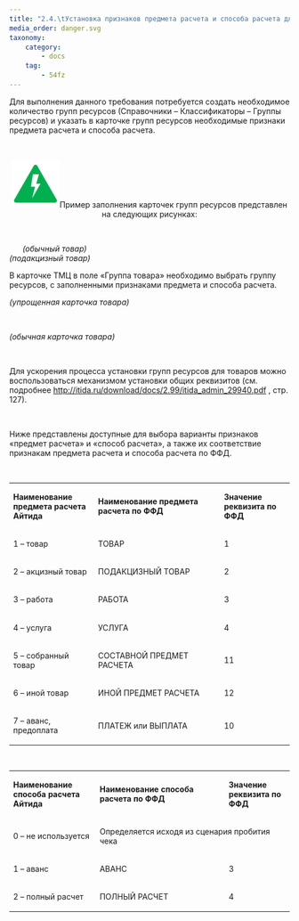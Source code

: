 ```yaml
---
title: "2.4.\tУстановка признаков предмета расчета и способа расчета для товаров."
media_order: danger.svg
taxonomy:
    category:
        - docs
    tag:
        - 54fz
---
```


<p>Для выполнения данного требования потребуется создать необходимое количество групп ресурсов (Справочники &ndash; Классификаторы &ndash; Группы ресурсов) и указать в карточке групп ресурсов необходимые признаки предмета расчета и способа расчета.</p>
<p>&nbsp;</p>
<div class="notices green">
<p style="text-align: center;"><img src="danger.svg" alt="danger" />Пример заполнения карточек групп ресурсов представлен на следующих рисунках:</p>
</div>
<p>&nbsp;&nbsp;&nbsp;&nbsp;&nbsp;&nbsp;&nbsp;&nbsp; &nbsp; &nbsp; &nbsp; &nbsp; &nbsp; &nbsp; &nbsp; &nbsp; &nbsp; &nbsp; &nbsp; &nbsp; &nbsp;&nbsp;</p>
<p><em>&nbsp;&nbsp;&nbsp;&nbsp;&nbsp; (обычный товар)&nbsp;&nbsp;&nbsp;&nbsp;&nbsp;&nbsp;&nbsp;&nbsp;&nbsp;&nbsp;&nbsp;&nbsp;&nbsp;&nbsp;&nbsp;&nbsp;&nbsp;&nbsp;&nbsp;&nbsp;&nbsp;&nbsp;&nbsp;&nbsp;&nbsp;&nbsp;&nbsp;&nbsp;&nbsp;&nbsp;&nbsp;&nbsp;&nbsp;&nbsp;&nbsp;&nbsp;&nbsp;&nbsp;&nbsp;&nbsp;&nbsp;&nbsp;&nbsp;&nbsp;&nbsp;&nbsp;&nbsp;&nbsp;&nbsp;&nbsp;&nbsp;&nbsp;&nbsp;&nbsp;&nbsp;&nbsp;&nbsp;&nbsp; &nbsp;&nbsp;&nbsp;&nbsp;&nbsp;&nbsp;&nbsp;&nbsp;&nbsp;&nbsp;&nbsp;&nbsp;&nbsp;&nbsp;&nbsp; (подакцизный товар)</em></p>
<p>В карточке ТМЦ в поле &laquo;Группа товара&raquo; необходимо выбрать группу ресурсов, с заполненными признаками предмета и способа расчета.</p>
<p><em>(упрощенная карточка товара)</em></p>
<p><em>&nbsp;</em></p>
<p><em>(обычная карточка товара)</em></p>
<p>&nbsp;</p>
<p>Для ускорения процесса установки групп ресурсов для товаров можно воспользоваться механизмом установки общих реквизитов (см. подробнее <a href="http://itida.ru/download/docs/2.99/itida_admin_29940.pdf">http://itida.ru/download/docs/2.99/itida_admin_29940.pdf</a> , стр. 127).</p>
<p>&nbsp;</p>
<p>Ниже представлены доступные для выбора варианты признаков &laquo;предмет расчета&raquo; и &laquo;способ расчета&raquo;, а также их соответствие признакам предмета расчета и способа расчета по ФФД.</p>
<p>&nbsp;</p>
<table width="599">
<tbody>
<tr>
<td width="165">
<p><strong>Наименование предмета расчета Айтида</strong></p>
</td>
<td width="293">
<p><strong>Наименование предмета расчета по ФФД</strong></p>
</td>
<td width="142">
<p><strong>Значение реквизита по ФФД</strong></p>
</td>
</tr>
<tr>
<td width="165">
<p>1 &ndash; товар</p>
</td>
<td width="293">
<p>ТОВАР</p>
</td>
<td width="142">
<p>1</p>
</td>
</tr>
<tr>
<td width="165">
<p>2 &ndash; акцизный товар</p>
</td>
<td width="293">
<p>ПОДАКЦИЗНЫЙ ТОВАР</p>
</td>
<td width="142">
<p>2</p>
</td>
</tr>
<tr>
<td width="165">
<p>3 &ndash; работа</p>
</td>
<td width="293">
<p>РАБОТА</p>
</td>
<td width="142">
<p>3</p>
</td>
</tr>
<tr>
<td width="165">
<p>4 &ndash; услуга</p>
</td>
<td width="293">
<p>УСЛУГА</p>
</td>
<td width="142">
<p>4</p>
</td>
</tr>
<tr>
<td width="165">
<p>5 &ndash; собранный товар</p>
</td>
<td width="293">
<p>СОСТАВНОЙ ПРЕДМЕТ РАСЧЕТА</p>
</td>
<td width="142">
<p>11</p>
</td>
</tr>
<tr>
<td width="165">
<p>6 &ndash; иной товар</p>
</td>
<td width="293">
<p>ИНОЙ ПРЕДМЕТ РАСЧЕТА</p>
</td>
<td width="142">
<p>12</p>
</td>
</tr>
<tr>
<td width="165">
<p>7 &ndash; аванс, предоплата</p>
</td>
<td width="293">
<p>ПЛАТЕЖ или ВЫПЛАТА</p>
</td>
<td width="142">
<p>10</p>
</td>
</tr>
</tbody>
</table>
<p>&nbsp;</p>
<table>
<tbody>
<tr>
<td width="165">
<p><strong>Наименование способа расчета Айтида</strong></p>
</td>
<td width="293">
<p><strong>Наименование способа расчета по ФФД</strong></p>
</td>
<td width="122">
<p><strong>Значение реквизита по ФФД</strong></p>
</td>
</tr>
<tr>
<td width="165">
<p>0 &ndash; не используется</p>
</td>
<td colspan="2" width="415">
<p>Определяется исходя из сценария пробития чека</p>
</td>
</tr>
<tr>
<td width="165">
<p>1 &ndash; аванс</p>
</td>
<td width="293">
<p>АВАНС</p>
</td>
<td width="122">
<p>3</p>
</td>
</tr>
<tr>
<td width="165">
<p>2 &ndash; полный расчет</p>
</td>
<td width="293">
<p>ПОЛНЫЙ РАСЧЕТ</p>
</td>
<td width="122">
<p>4</p>
</td>
</tr>
</tbody>
</table>